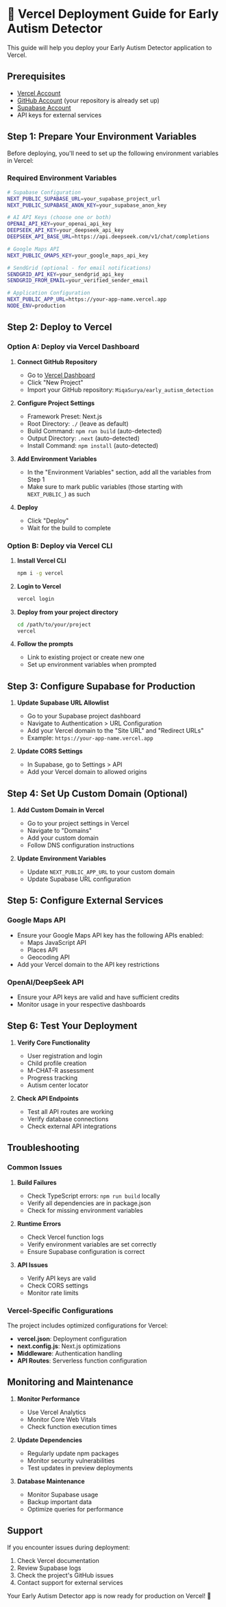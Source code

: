 # 🚀 Vercel Deployment Guide for Early Autism Detector

This guide will help you deploy your Early Autism Detector application to Vercel.

## Prerequisites

- [Vercel Account](https://vercel.com/signup)
- [GitHub Account](https://github.com) (your repository is already set up)
- [Supabase Account](https://supabase.com)
- API keys for external services

## Step 1: Prepare Your Environment Variables

Before deploying, you'll need to set up the following environment variables in Vercel:

### Required Environment Variables

```bash
# Supabase Configuration
NEXT_PUBLIC_SUPABASE_URL=your_supabase_project_url
NEXT_PUBLIC_SUPABASE_ANON_KEY=your_supabase_anon_key

# AI API Keys (choose one or both)
OPENAI_API_KEY=your_openai_api_key
DEEPSEEK_API_KEY=your_deepseek_api_key
DEEPSEEK_API_BASE_URL=https://api.deepseek.com/v1/chat/completions

# Google Maps API
NEXT_PUBLIC_GMAPS_KEY=your_google_maps_api_key

# SendGrid (optional - for email notifications)
SENDGRID_API_KEY=your_sendgrid_api_key
SENDGRID_FROM_EMAIL=your_verified_sender_email

# Application Configuration
NEXT_PUBLIC_APP_URL=https://your-app-name.vercel.app
NODE_ENV=production
```

## Step 2: Deploy to Vercel

### Option A: Deploy via Vercel Dashboard

1. **Connect GitHub Repository**
   - Go to [Vercel Dashboard](https://vercel.com/dashboard)
   - Click "New Project"
   - Import your GitHub repository: `MiqaSurya/early_autism_detection`

2. **Configure Project Settings**
   - Framework Preset: Next.js
   - Root Directory: `./` (leave as default)
   - Build Command: `npm run build` (auto-detected)
   - Output Directory: `.next` (auto-detected)
   - Install Command: `npm install` (auto-detected)

3. **Add Environment Variables**
   - In the "Environment Variables" section, add all the variables from Step 1
   - Make sure to mark public variables (those starting with `NEXT_PUBLIC_`) as such

4. **Deploy**
   - Click "Deploy"
   - Wait for the build to complete

### Option B: Deploy via Vercel CLI

1. **Install Vercel CLI**
   ```bash
   npm i -g vercel
   ```

2. **Login to Vercel**
   ```bash
   vercel login
   ```

3. **Deploy from your project directory**
   ```bash
   cd /path/to/your/project
   vercel
   ```

4. **Follow the prompts**
   - Link to existing project or create new one
   - Set up environment variables when prompted

## Step 3: Configure Supabase for Production

1. **Update Supabase URL Allowlist**
   - Go to your Supabase project dashboard
   - Navigate to Authentication > URL Configuration
   - Add your Vercel domain to the "Site URL" and "Redirect URLs"
   - Example: `https://your-app-name.vercel.app`

2. **Update CORS Settings**
   - In Supabase, go to Settings > API
   - Add your Vercel domain to allowed origins

## Step 4: Set Up Custom Domain (Optional)

1. **Add Custom Domain in Vercel**
   - Go to your project settings in Vercel
   - Navigate to "Domains"
   - Add your custom domain
   - Follow DNS configuration instructions

2. **Update Environment Variables**
   - Update `NEXT_PUBLIC_APP_URL` to your custom domain
   - Update Supabase URL configuration

## Step 5: Configure External Services

### Google Maps API
- Ensure your Google Maps API key has the following APIs enabled:
  - Maps JavaScript API
  - Places API
  - Geocoding API
- Add your Vercel domain to the API key restrictions

### OpenAI/DeepSeek API
- Ensure your API keys are valid and have sufficient credits
- Monitor usage in your respective dashboards

## Step 6: Test Your Deployment

1. **Verify Core Functionality**
   - User registration and login
   - Child profile creation
   - M-CHAT-R assessment
   - Progress tracking
   - Autism center locator

2. **Check API Endpoints**
   - Test all API routes are working
   - Verify database connections
   - Check external API integrations

## Troubleshooting

### Common Issues

1. **Build Failures**
   - Check TypeScript errors: `npm run build` locally
   - Verify all dependencies are in package.json
   - Check for missing environment variables

2. **Runtime Errors**
   - Check Vercel function logs
   - Verify environment variables are set correctly
   - Ensure Supabase configuration is correct

3. **API Issues**
   - Verify API keys are valid
   - Check CORS settings
   - Monitor rate limits

### Vercel-Specific Configurations

The project includes optimized configurations for Vercel:

- **vercel.json**: Deployment configuration
- **next.config.js**: Next.js optimizations
- **Middleware**: Authentication handling
- **API Routes**: Serverless function configuration

## Monitoring and Maintenance

1. **Monitor Performance**
   - Use Vercel Analytics
   - Monitor Core Web Vitals
   - Check function execution times

2. **Update Dependencies**
   - Regularly update npm packages
   - Monitor security vulnerabilities
   - Test updates in preview deployments

3. **Database Maintenance**
   - Monitor Supabase usage
   - Backup important data
   - Optimize queries for performance

## Support

If you encounter issues during deployment:

1. Check Vercel documentation
2. Review Supabase logs
3. Check the project's GitHub issues
4. Contact support for external services

Your Early Autism Detector app is now ready for production on Vercel! 🎉
